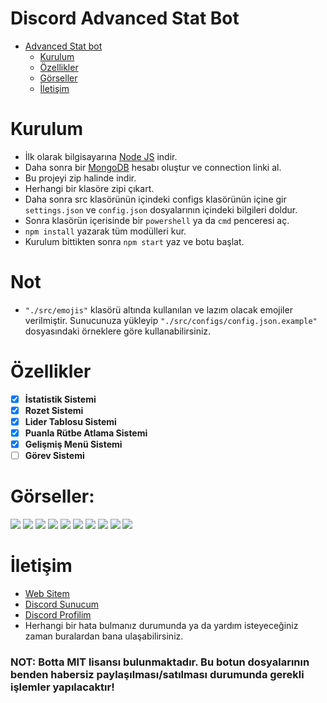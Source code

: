 # Discord Advanced Stat Bot

- [Advanced Stat bot](#discord-advanced-stat-bot)
  - [Kurulum](#kurulum)
  - [Özellikler](#özellikler)
  - [Görseller](#görseller)
  - [İletişim](#i̇letişim)

# Kurulum
* İlk olarak bilgisayarına [Node JS](https://nodejs.org/tr/) indir.
* Daha sonra bir [MongoDB](http://mongodb.com) hesabı oluştur ve connection linki al.
* Bu projeyi zip halinde indir.
* Herhangi bir klasöre zipi çıkart.
* Daha sonra src klasörünün içindeki configs klasörünün içine gir `settings.json` ve `config.json` dosyalarının içindeki bilgileri doldur.
* Sonra klasörün içerisinde bir `powershell` ya da `cmd` penceresi aç.
* ```npm install``` yazarak tüm modülleri kur.
* Kurulum bittikten sonra ```npm start``` yaz ve botu başlat.

# Not
* `"./src/emojis"` klasörü altında kullanılan ve lazım olacak emojiler verilmiştir. Sunucunuza yükleyip `"./src/configs/config.json.example"` dosyasındaki örneklere göre kullanabilirsiniz.

# Özellikler
- [x] **İstatistik Sistemi**
- [x] **Rozet Sistemi**
- [x] **Lider Tablosu Sistemi**
- [x] **Puanla Rütbe Atlama Sistemi**
- [x] **Gelişmiş Menü Sistemi**
- [ ] **Görev Sistemi**

# Görseller:
<img src="https://cdn.discordapp.com/attachments/910121710706114603/1058515141592895579/image.png">
<img src="https://cdn.discordapp.com/attachments/910121710706114603/1058515394400354336/image.png">
<img src="https://cdn.discordapp.com/attachments/910121710706114603/1058516253993599006/image.png">
<img src="https://cdn.discordapp.com/attachments/910121710706114603/1058516502019588096/image.png">
<img src="https://cdn.discordapp.com/attachments/910121710706114603/1057327863197605989/image.png">
<img src="https://cdn.discordapp.com/attachments/910121710706114603/1057328165372055722/image.png">
<img src="https://cdn.discordapp.com/attachments/910121710706114603/1057328257789337660/image.png">
<img src="https://cdn.discordapp.com/attachments/910121710706114603/1057328407240785970/image.png">
<img src="https://cdn.discordapp.com/attachments/910121710706114603/1058515708201406545/image.png">
<img src="https://cdn.discordapp.com/attachments/910121710706114603/916334319323189278/5hfv7Kevk.png">

# İletişim
* [Web Sitem](https://eresbos.xyz)
* [Discord Sunucum](https://discord.gg/ZS2TKFFadZ)
* [Discord Profilim](https://discord.com/users/350976460313329665)
* Herhangi bir hata bulmanız durumunda ya da yardım isteyeceğiniz zaman buralardan bana ulaşabilirsiniz.

### NOT: Botta MIT lisansı bulunmaktadır. Bu botun dosyalarının benden habersiz paylaşılması/satılması durumunda gerekli işlemler yapılacaktır!

